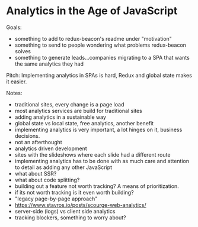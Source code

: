 # Analytics in the Age of JavaScript

Goals:
 - something to add to redux-beacon's readme under "motivation"
 - something to send to people wondering what problems redux-beacon solves
 - something to generate leads...companies migrating to a SPA that wants the same analytics they had
 
Pitch:
Implementing analytics in SPAs is hard, Redux and global state makes it easier.

Notes:
 - traditional sites, every change is a page load
 - most analytics services are build for traditional sites
 - adding analytics in a sustainable way
 - global state vs local state, free analytics, another benefit
 - implementing analytics is very important, a lot hinges on it, business
   decisions.
 - not an afterthought
 - analytics driven development
 - sites with the slideshows where each slide had a different route
 - implementing analytics has to be done with as much care and attention to
   detail as adding any other JavaScript
 - what about SSR?
 - what about code splitting?
 - building out a feature not worth tracking? A means of prioritization.
 - if its not worth tracking is it even worth building?
 - "legacy page-by-page approach"
 - https://www.stavros.io/posts/scourge-web-analytics/
 - server-side (logs) vs client side analytics
 - tracking blockers, something to worry about?

